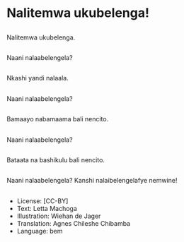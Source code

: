 # Nalitemwa ukubelenga!

##
Nalitemwa ukubelenga.

##
Naani nalaabelengela?

##
Nkashi yandi nalaala.

##
Naani nalaabelengela?

##
Bamaayo nabamaama bali nencito.

##
Naani nalaabelengela?

##
Bataata na bashikulu bali nencito.

##
Naani nalaabelengela? Kanshi nalaibelengelafye nemwine!

##
* License: [CC-BY]
* Text: Letta Machoga
* Illustration: Wiehan de Jager
* Translation: Agnes Chileshe Chibamba
* Language: bem

